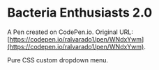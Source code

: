 # Bacteria Enthusiasts 2.0

A Pen created on CodePen.io. Original URL: [https://codepen.io/ralvarado1/pen/WNdxYwm](https://codepen.io/ralvarado1/pen/WNdxYwm).

Pure CSS custom dropdown menu.

